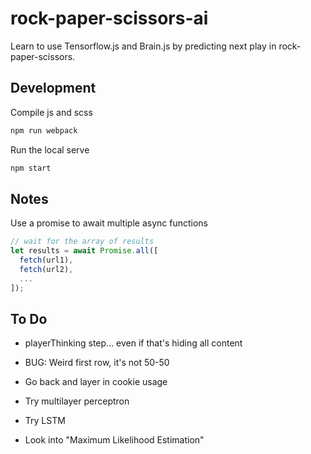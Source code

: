# rock-paper-scissors-ai

Learn to use Tensorflow.js and Brain.js by predicting next play in rock-paper-scissors.

## Development

Compile js and scss

```sh
npm run webpack
```

Run the local serve

```sh
npm start
```

## Notes

Use a promise to await multiple async functions

```js
// wait for the array of results
let results = await Promise.all([
  fetch(url1),
  fetch(url2),
  ...
]);
```

## To Do

- playerThinking step... even if that's hiding all content

- BUG: Weird first row, it's not 50-50
- Go back and layer in cookie usage

- Try multilayer perceptron
- Try LSTM
- Look into "Maximum Likelihood Estimation"
